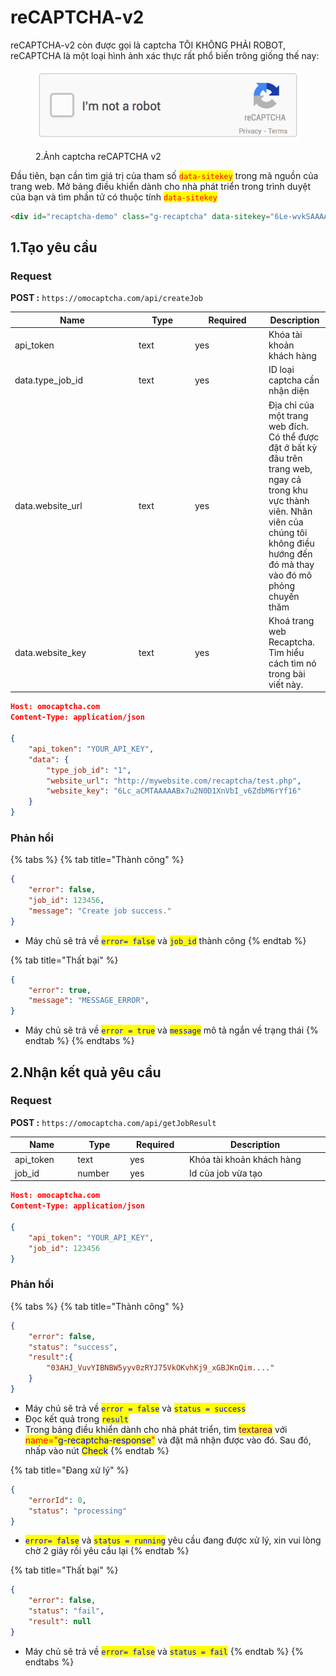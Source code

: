 # reCAPTCHA-v2

reCAPTCHA-v2 còn được gọi là captcha TÔI KHÔNG PHẢI ROBOT, reCAPTCHA là một loại hình ảnh xác thực rất phổ biến trông giống thế nay:

<figure><img src=".gitbook/assets/recaptchav2.gif" alt=""><figcaption><p>2.Ảnh captcha reCAPTCHA v2</p></figcaption></figure>

Đầu tiên, bạn cần tìm giá trị của tham số <mark style="color:red;">`data-sitekey`</mark> trong mã nguồn của trang web. Mở bảng điều khiển dành cho nhà phát triển trong trình duyệt của bạn và tìm phần tử có thuộc tính <mark style="color:red;">`data-sitekey`</mark>

```html
<div id="recaptcha-demo" class="g-recaptcha" data-sitekey="6Le-wvkSAAAAAPBMRTvw0Q4Muexq9bi0DJwx_mJ-" data-callback="onSuccess" data-action="action">
```

## 1.Tạo yêu cầu

### Request

**POST :** `https://omocaptcha.com/api/createJob`

<table><thead><tr><th width="184">Name</th><th width="76">Type</th><th width="104">Required</th><th>Description</th></tr></thead><tbody><tr><td>api_token</td><td>text</td><td>yes</td><td>Khóa tài khoản khách hàng</td></tr><tr><td>data.type_job_id</td><td>text</td><td>yes</td><td>ID loại captcha cần nhận diện</td></tr><tr><td>data.website_url</td><td>text</td><td>yes</td><td>Địa chỉ của một trang web đích. Có thể được đặt ở bất kỳ đâu trên trang web, ngay cả trong khu vực thành viên. Nhân viên của chúng tôi không điều hướng đến đó mà thay vào đó mô phỏng chuyến thăm</td></tr><tr><td>data.website_key</td><td>text</td><td>yes</td><td>Khoá trang web Recaptcha. Tìm hiểu cách tìm nó trong bài viết này.</td></tr></tbody></table>

```json
Host: omocaptcha.com
Content-Type: application/json

{
	"api_token": "YOUR_API_KEY",
	"data": {
		"type_job_id": "1",
		"website_url": "http://mywebsite.com/recaptcha/test.php",
		"website_key": "6Lc_aCMTAAAAABx7u2N0D1XnVbI_v6ZdbM6rYf16"
	}
}
```

### Phản hồi

{% tabs %}
{% tab title="Thành công" %}
```json
{
	"error": false,
	"job_id": 123456,
	"message": "Create job success."
}
```

* Máy chủ sẽ trả về <mark style="color:blue;">`error= false`</mark> và <mark style="color:blue;">`job_id`</mark> thành công
{% endtab %}

{% tab title="Thất bại" %}
```json
{
	"error": true,
	"message": "MESSAGE_ERROR",
}
```

* Máy chủ sẽ trả về <mark style="color:blue;">`error = true`</mark> và <mark style="color:blue;">`message`</mark> mô tả ngắn về trạng thái
{% endtab %}
{% endtabs %}

## 2.Nhận kết quả yêu cầu

### Request

**POST :** `https://omocaptcha.com/api/getJobResult`

<table><thead><tr><th width="122">Name</th><th width="99">Type</th><th width="111"> Required</th><th width="412">Description</th></tr></thead><tbody><tr><td>api_token</td><td>text</td><td>yes</td><td>Khóa tài khoản khách hàng</td></tr><tr><td>job_id</td><td>number</td><td>yes</td><td>Id của job vừa tạo</td></tr></tbody></table>

```json
Host: omocaptcha.com
Content-Type: application/json

{
	"api_token": "YOUR_API_KEY",
	"job_id": 123456
}
```

### Phản hồi

{% tabs %}
{% tab title="Thành công" %}
```json
{
	"error": false,
	"status": "success",
	"result":{
		"03AHJ_VuvYIBNBW5yyv0zRYJ75VkOKvhKj9_xGBJKnQim...."
	}
}
```

* Máy chủ sẽ trả về <mark style="color:blue;">`error = false`</mark> và <mark style="color:blue;">`status = success`</mark>
* Đọc kết quả trong <mark style="color:blue;">`result`</mark>
* Trong bảng điều khiển dành cho nhà phát triển, tìm <mark style="color:purple;">textarea</mark> với <mark style="color:red;">name="</mark><mark style="color:blue;">g-recaptcha-response</mark><mark style="color:red;">"</mark> và đặt mã nhận được vào đó. Sau đó, nhấp vào nút <mark style="color:blue;">Check</mark>
{% endtab %}

{% tab title="Đang xử lý" %}
```json
{
	"errorId": 0,
	"status": "processing"
}
```

* <mark style="color:blue;">`error= false`</mark> và <mark style="color:blue;">`status = running`</mark> yêu cầu đang được xử lý, xin vui lòng chờ 2 giây rồi yêu cầu lại
{% endtab %}

{% tab title="Thất bại" %}
```json
{
	"error": false,
	"status": "fail",
	"result": null
}
```

* Máy chủ sẽ trả về <mark style="color:blue;">`error= false`</mark> và <mark style="color:blue;">`status = fail`</mark>
{% endtab %}
{% endtabs %}

